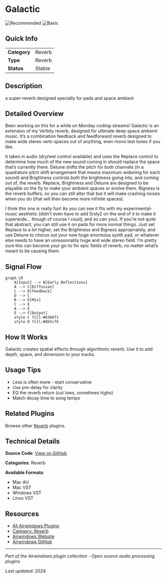 # Galactic

![Recommended](https://img.shields.io/badge/-Recommended-6366f1) ![Basic](https://img.shields.io/badge/-Basic-f59e0b)

## Quick Info

| | |
|---|---|
| **Category** | Reverb |
| **Type** | Reverb |
| **Status** | Stable |

## Description

a super-reverb designed specially for pads and space ambient

## Detailed Overview

Been working on this for a while on Monday coding-streams! Galactic is an extension of my Verbity reverb, designed for ultimate deep space ambient music. It’s a combination feedback and feedforward reverb designed to make wide stereo verb-spaces out of anything, even mono test tones if you like.

It takes in audio (dry/wet control available) and uses the Replace control to determine how much of the new sound coming in should replace the space that’s currently there. Detune shifts the pitch for both channels (in a quadrature pitch shift arrangement that means maximum widening for each sound) and Brightness controls both the brightness going into, and coming out of, the reverb. Replace, Brightness and Detune are designed to be playable on the fly to make your ambient spaces or evolve them. Bigness is the reverb buffers, so you can still alter that but it will make crashing noises when you do (that will then become more infinite spaces).

I think this one is really fun! As you can see it fits with my experimental-music aesthetic (didn’t even have to add Srsly2 on the end of it to make it superwide… though of course I could, and so can you). If you’re not quite that abstract, you can still use it on pads for more normal things. Just set Replace to a lot higher, set the Brightness and Bigness appropriately, and use Detune to chorus out your new huge enormous synth pad, or whatever else needs to have an unreasonably huge and wide stereo field. I’m pretty sure this can become your go-to for epic fields of reverb, no matter what’s meant to be causing them.

## Signal Flow

```mermaid
graph LR
    A[Input] --> B[Early Reflections]
    A --> C[Diffusion]
    C --> D[Feedback]
    D --> C
    B --> E[Mix]
    C --> E
    A --> E
    E --> F[Output]
    style C fill:#6366f1
    style D fill:#8b5cf6
```

## How It Works

Galactic creates spatial effects through algorithmic reverb. Use it to add depth, space, and dimension to your tracks.

## Usage Tips

- Less is often more - start conservative
- Use pre-delay for clarity
- EQ the reverb return (cut lows, sometimes highs)
- Match decay time to song tempo


## Related Plugins

Browse other [Reverb](../categories/reverb.md) plugins.


## Technical Details

**Source Code**: [View on GitHub](https://github.com/airwindows/airwindows/tree/master/plugins/LinuxVST/src/Galactic)

**Categories**: Reverb

**Available Formats**:
- Mac AU
- Mac VST
- Windows VST
- Linux VST

## Resources

- [All Airwindows Plugins](../../README.md)
- [Category: Reverb](../categories/reverb.md)
- [Airwindows Website](https://www.airwindows.com)
- [Airwindows GitHub](https://github.com/airwindows/airwindows)

---

*Part of the Airwindows plugin collection - Open source audio processing plugins*

*Last updated: 2024*
